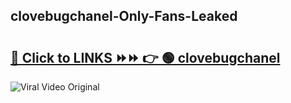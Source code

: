 
 ## clovebugchanel-Only-Fans-Leaked

# <h2><a href="https://clipsfans.com/clovebugchanel&ref=git">🔗 Click to LINKS ⏩⏩ 👉 🟢 clovebugchanel </a></h2>

<a href="https://clipsfans.com/clovebugchanel&ref=git" rel="nofollow" data-target="animated-image.originalLink"><img src="https://i.ibb.co.com/xMMVF88/686577567.gif" alt="Viral Video Original" style="max-width: 100%; display: inline-block;" data-target="animated-image.originalImage"></a>
